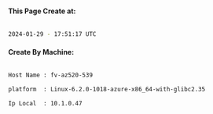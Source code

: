 
   
#### This Page Create at:

```bash

2024-01-29 - 17:51:17 UTC

```

#### Create By Machine:

```bash

Host Name : fv-az520-539

platform  : Linux-6.2.0-1018-azure-x86_64-with-glibc2.35

Ip Local  : 10.1.0.47

```

